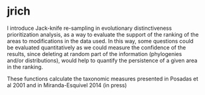 jrich
=====


I introduce Jack-knife re-sampling in evolutionary distinctiveness prioritization analysis, as a way to evaluate the support of the ranking of the areas to modifications in the data used. In this way, some questions could be evaluated quantitatively as we could measure the confidence of the results, since deleting at random part of the information (phylogenies and/or distributions), would help to quantify the persistence of a given area in the ranking.

These functions calculate the taxonomic measures presented in Posadas et al 2001 and in Miranda-Esquivel 2014 (in press)
